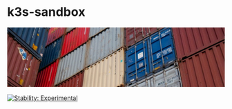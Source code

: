 # k3s-sandbox

[![k3s-sandbox.jpg](docs/k3s-sandbox.jpg)](https://unsplash.com/photos/NxM3zUWHFoI)

[![Stability: Experimental](https://masterminds.github.io/stability/experimental.svg)](https://masterminds.github.io/stability/experimental.html)

